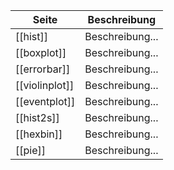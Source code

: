 | Seite | Beschreibung |
| ----------- | ----------- |
| [[hist]] | Beschreibung... |
| [[boxplot]] | Beschreibung... |
| [[errorbar]] | Beschreibung... |
| [[violinplot]] | Beschreibung... |
| [[eventplot]] | Beschreibung... |
| [[hist2s]] | Beschreibung... |
| [[hexbin]] | Beschreibung... |
| [[pie]] | Beschreibung... |